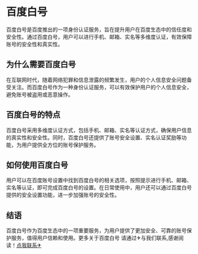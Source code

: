 # 百度白号

百度白号是百度推出的一项身份认证服务，旨在提升用户在百度生态中的信任度和安全性。通过百度白号，用户可以进行手机、邮箱、实名等多维度认证，有效保障账号的安全性和真实性。

## 为什么需要百度白号

在互联网时代，随着网络犯罪和信息泄露的频繁发生，用户的个人信息安全问题备受关注。而百度白号作为一种身份认证服务，可以有效保护用户的个人信息安全，避免账号被盗用或恶意操作。

## 百度白号的特点

百度白号采用多维度认证方式，包括手机、邮箱、实名等认证方式，确保用户信息的真实性和安全性。同时，百度白号还提供了账号安全设置、实名认证奖励等功能，为用户提供全方位的账号保护服务。

## 如何使用百度白号

用户可以在百度账号设置中找到百度白号的相关选项，按照提示进行手机、邮箱、实名等认证，即可完成百度白号的设置。在日常使用中，用户还可以通过百度白号提供的安全设置功能，进一步加强账号的安全性。

## 结语

百度白号作为百度生态中的一项重要服务，为用户提供了更加安全、可靠的账号保护服务，值得用户信赖和使用。更多关于百度白号 请通过✈与我们联系,感谢阅读！[点我联系✈](https://pc.k02.cc)